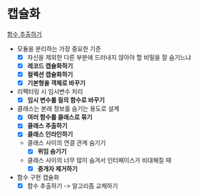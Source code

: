 # 캡슐화

[함수 추출하기](#id-section1)<br>


- 모듈을 분리하는 가장 중요한 기준
    - [x] 자신을 제외한 다른 부분에 드러내지 않아야 할 비밀을 잘 숨기느냐
    - [x] **레코드 캡슐화하기**
    - [x] **컬렉션 캡슐화하기**
    - [x] **기본형을 객체로 바꾸기**

- 리팩터링 시 임시변수 처리    
    - [x] **임시 변수를 질의 함수로 바꾸기**

- 클래스는 본래 정보를 숨기는 용도로 설계
	- [x] **여러 함수를 클래스로 묶기**
	- [x] **클래스 추출하기**
	- [x] **클래스 인라인하기**
	-  클래스 사이의 연결 관계 숨기기
		- [x] **위임 숨기기**
	- 클래스 사이의 너무 많이 숨겨서 인터페이스가 비대해질 때
		- [x] **중개자 제거하기**

- 함수 구현 캡슐화
	- [x] 함수 추출하기 -> 알고리즘 교체하기
<!--stackedit_data:
eyJoaXN0b3J5IjpbNTEyNTQxNDUzXX0=
-->